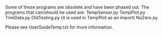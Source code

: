 Some of these programs are obsolete and have been phased out.
The programs that can/should be used are:
  TempSensor.py
  TempPlot.py
  TrimData.py
  OldTesting.py (it is used in TempPlot as an import)
  NoZero.py  

Please see UserGuideTemp.txt for more information.
